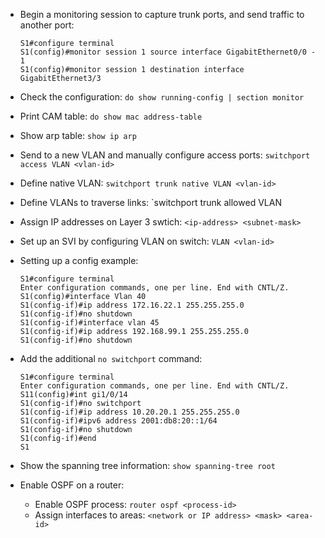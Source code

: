 - Begin a monitoring session to capture trunk ports, and send traffic to another port:
  ```
  S1#configure terminal
  S1(config)#monitor session 1 source interface GigabitEthernet0/0 - 1
  S1(config)#monitor session 1 destination interface GigabitEthernet3/3
  ```
- Check the configuration: `do show running-config | section monitor`
- Print CAM table: `do show mac address-table`
- Show arp table: `show ip arp`
- Send to a new VLAN and manually configure access ports: `switchport access VLAN <vlan-id>`
- Define native VLAN: `switchport trunk native VLAN <vlan-id>`
- Define VLANs to traverse links: `switchport trunk allowed VLAN <vlan-ids>
- Assign IP addresses on Layer 3 swtich: `<ip-address> <subnet-mask>`
- Set up an SVI by configuring VLAN on switch: `VLAN <vlan-id>`
- Setting up a config example:

   ```
  S1#configure terminal
  Enter configuration commands, one per line. End with CNTL/Z.
  S1(config)#interface Vlan 40
  S1(config-if)#ip address 172.16.22.1 255.255.255.0
  S1(config-if)#no shutdown
  S1(config-if)#interface vlan 45
  S1(config-if)#ip address 192.168.99.1 255.255.255.0
  S1(config-if)#no shutdown
  ```
   
- Add the additional `no switchport` command:

  ```
  S1#configure terminal
  Enter configuration commands, one per line. End with CNTL/Z.
  S11(config)#int gi1/0/14
  S1(config-if)#no switchport
  S1(config-if)#ip address 10.20.20.1 255.255.255.0
  S1(config-if)#ipv6 address 2001:db8:20::1/64
  S1(config-if)#no shutdown
  S1(config-if)#end
  S1
  ```

- Show the spanning tree information: `show spanning-tree root`

- Enable OSPF on a router:
  - Enable OSPF process: `router ospf <process-id>`
  - Assign interfaces to areas: `<network or IP address> <mask> <area-id>`
